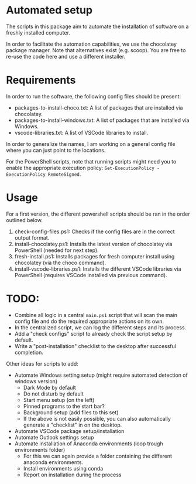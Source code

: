 # Automated setup
The scripts in this package aim to automate the installation of software on a freshly installed computer.

In order to facilitate the automation capabilities, we use the chocolatey package manager. Note that alternatives exist (e.g. scoop). You are free to re-use the code here and use a different installer.

# Requirements
In order to run the software, the following config files should be present:
- packages-to-install-choco.txt: A list of packages that are installed via chocolatey.
- packages-to-install-windows.txt: A list of packages that are installed via Windows.
- vscode-libraries.txt: A list of VSCode libraries to install.

In order to generalize the names, I am working on a general config file where you can just point to the locations.

For the PowerShell scripts, note that running scripts might need you to enable the appropriate execution policy: `Set-ExecutionPolicy -ExecutionPolicy RemoteSigned`.

# Usage
For a first version, the different powershell scripts should be ran in the order outlined below.

1. check-config-files.ps1: Checks if the config files are in the correct output format.
2. install-chocolatey.ps1: Installs the latest version of chocolatey via PowerShell (needed for next step).
3. fresh-install.ps1: Installs packages for fresh computer install using chocolatey (via the choco command).
4. install-vscode-libraries.ps1: Installs the different VSCode libraries via PowerShell (requires VSCode installed via previous command).


# TODO: 
- Combine all logic in a central `main.ps1` script that will scan the main config file and do the required appropriate actions on its own. 
- In the centralized script, we can log the different steps and its process.
- Add a "check configs" script to already check the script setup by default.
- Write a "post-installation" checklist to the desktop after successful completion.

Other ideas for scripts to add:
- Automate Windows setting setup (might require automated detection of windows version)
  - Dark Mode by default
  - Do not disturb by default
  - Start menu setup (on the left)
  - Pinned programs to the start bar?
  - Background setup (add files to this set)
  - If the above is not easily possible, you can also automatically generate a "checklist" in on the desktop.
- Automate VSCode package setup/installation
- Automate Outlook settings setup
- Automate installation of Anaconda environments (loop trough environments folder)
  - For this we can again provide a folder containing the different anaconda environments.
  - Install environments using conda
  - Report on installation during the process

